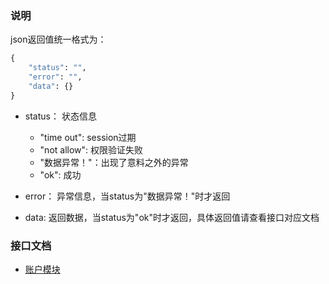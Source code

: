 ### 说明
json返回值统一格式为：
```python
{
    "status": "",
    "error": "",
    "data": {}
}
```

+ status： 状态信息
    + "time out": session过期
    + "not allow": 权限验证失败
    + "数据异常！"：出现了意料之外的异常
    + "ok": 成功
    
+ error： 异常信息，当status为"数据异常！"时才返回

+ data: 返回数据，当status为"ok"时才返回，具体返回值请查看接口对应文档

### 接口文档

+ [账户模块](auth.md)
